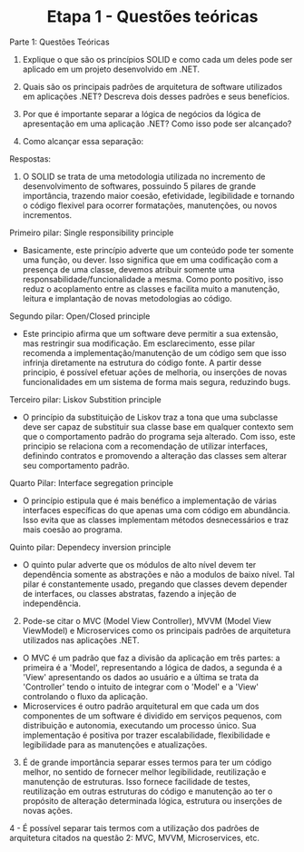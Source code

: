 <h1 align="center"> Etapa 1 - Questões teóricas </h1>

Parte 1: Questões Teóricas

1. Explique o que são os princípios SOLID e como cada um deles pode ser aplicado em um projeto desenvolvido em .NET.

2. Quais são os principais padrões de arquitetura de software utilizados em aplicações .NET? Descreva dois desses padrões e seus benefícios.

3. Por que é importante separar a lógica de negócios da lógica de apresentação em uma aplicação .NET? Como isso pode ser alcançado?

4. Como alcançar essa separação:

Respostas:

1. O SOLID se trata de uma metodologia utilizada no incremento de desenvolvimento de softwares, possuindo 5 pilares de grande importância, trazendo maior coesão, efetividade, legibilidade e tornando o código flexivel para ocorrer formatações, manutenções, ou novos incrementos.

Primeiro pilar: Single responsibility principle  

* Basicamente, este princípio adverte que um conteúdo pode ter somente uma função, ou dever. Isso significa que em uma codificação com a presença de uma classe, devemos atribuir somente uma responsabilidade/funcionalidade a mesma.
Como ponto positivo, isso reduz o acoplamento entre as classes e facilita muito a manutenção, leitura e implantação de novas metodologias ao código.


Segundo pilar: Open/Closed principle

* Este principio afirma que um software deve permitir a sua extensão, mas restringir sua modificação. Em esclarecimento, esse pilar recomenda a implementação/manutenção de um código sem que isso infrinja diretamente na estrutura do código fonte.
A partir desse principio, é possível efetuar ações de melhoria, ou inserções de novas funcionalidades em um sistema de forma mais segura, reduzindo bugs.


Terceiro pilar: Liskov Substition principle

* O princípio da substituição de Liskov traz a tona que uma subclasse deve ser capaz de substituir sua classe base em qualquer contexto sem que o comportamento padrão do programa seja alterado.
Com isso, este principio se relaciona com a recomendação de utilizar interfaces, definindo contratos e promovendo a alteração das classes sem alterar seu comportamento padrão.


Quarto Pilar: Interface segregation principle

* O princípio estipula que é mais benéfico a implementação de várias interfaces específicas do que apenas uma com código em abundância. 
Isso evita que as classes implementam métodos desnecessários e traz mais coesão ao programa.


Quinto pilar: Dependecy inversion principle 

* O quinto pular adverte que os módulos de alto nível devem ter dependência somente as abstrações e não a modulos de baixo nível. Tal pilar é constantemente usado, pregando que classes devem depender de interfaces, ou classes abstratas, fazendo a injeção de independência.


2. Pode-se citar o MVC (Model View Controller), MVVM (Model View ViewModel) e Microservices como os principais padrões de arquitetura utilizados nas aplicações .NET.

* O MVC é um padrão que faz a divisão da aplicação em três partes: a primeira é a 'Model', representando a lógica de dados, a segunda é a 'View' apresentando os dados ao usuário e a última se trata da 'Controller' tendo o intuito de integrar com o 'Model' e a 'View' controlando o fluxo da aplicação. 
* Microservices é outro padrão arquitetural em que cada um dos componentes de um software é dividido em serviços pequenos, com distribuição e autonomia, executando um processo único. Sua implementação é positiva por trazer escalabilidade, flexibilidade e legibilidade para as manutenções e atualizações.


3. É de grande importância separar esses termos para ter um código melhor, no sentido de fornecer melhor legibilidade, reutilização e manutenção de estruturas.
Isso fornece facilidade de testes, reutilização em outras estruturas do código e manutenção ao ter o propósito de alteração determinada lógica, estrutura ou inserções de novas ações.


4 - É possível separar tais termos com a utilização dos padrões de arquitetura citados na questão 2: MVC, MVVM, Microservices, etc.



